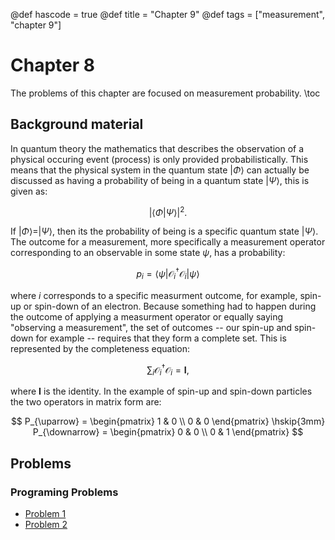 @def hascode = true
@def title = "Chapter 9"
@def tags = ["measurement", "chapter 9"]
# Chapter 8
The problems of this chapter are focused on measurement probability.
\toc

## Background material
In quantum theory the mathematics that describes the observation of a physical occuring event (process) is only provided probabilistically. This means that the physical system in the quantum state $|\Phi\rangle$ can actually be discussed as having a probability of being in a quantum state $|\Psi\rangle$, this is given as:

$$ \left| \langle \Phi | \Psi \rangle \right|^2 .$$

If $|\Phi\rangle = |\Psi\rangle$, then its the probability of being is a specific quantum state $|\Psi\rangle$. The outcome for a measurement, more specifically a measurement operator corresponding to an observable in some state $\psi$, has a probability:

$$ p_i = \langle \psi | \mathcal{O}^{\dagger}_i \mathcal{O}_i | \psi \rangle $$

where $i$ corresponds to a specific measurment outcome, for example, spin-up or spin-down of an electron. Because something had to happen during the outcome of applying a measurment operator or equally saying "observing a measurement", the set of outcomes -- our spin-up and spin-down for example -- requires that they form a complete set. This is represented by the completeness equation:

$$ \sum_i \mathcal{O}^{\dagger}_i \mathcal{O}_i = \mathbf{I}, $$

where $\mathbf{I}$ is the identity. In the example of spin-up and spin-down particles the two operators in matrix form are:

$$
P_{\uparrow}  = \begin{pmatrix} 1 & 0 \\ 0 & 0 \end{pmatrix} \hskip{3mm}
P_{\downarrow}  = \begin{pmatrix} 0 & 0 \\ 0 & 1 \end{pmatrix}
$$
## Problems

### Programing Problems
- [Problem 1](../ch9_problems/pp1)
- [Problem 2](../ch9_problems/pp2)

